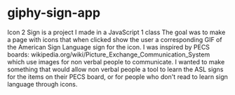 # giphy-sign-app
Icon 2 Sign is a project I made in a JavaScript 1 class
The goal was to make a page with icons that when clicked show the user a corresponding GIF of the American Sign Language sign for the icon.
I was inspired by PECS boards: wikipedia.org/wiki/Picture_Exchange_Communication_System which use images for non verbal people to communicate.
I wanted to make something that would allow non verbal people a tool to learn the ASL signs for the items on their PECS board,
or for people who don't read to learn sign language through icons.
